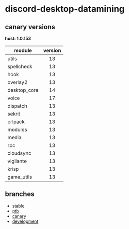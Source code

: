 # discord-desktop-datamining

## canary versions

**host: 1.0.153**

| module | version |
| ------ | :-----: |
| utils | 13 |
| spellcheck | 13 |
| hook | 13 |
| overlay2 | 13 |
| desktop_core | 14 |
| voice | 17 |
| dispatch | 13 |
| sekrit | 13 |
| erlpack | 13 |
| modules | 13 |
| media | 13 |
| rpc | 13 |
| cloudsync | 13 |
| vigilante | 13 |
| krisp | 13 |
| game_utils | 13 |

## branches

- [stable](https://github.com/OpenAsar/discord-desktop-datamining/tree/stable)
- [ptb](https://github.com/OpenAsar/discord-desktop-datamining/tree/ptb)
- [canary](https://github.com/OpenAsar/discord-desktop-datamining/tree/canary)
- [development](https://github.com/OpenAsar/discord-desktop-datamining/tree/development)